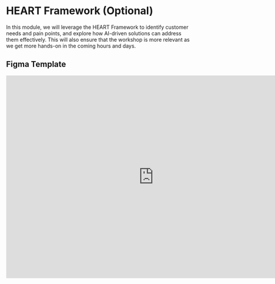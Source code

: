 # HEART Framework (Optional)

In this module, we will leverage the HEART Framework to identify customer needs and pain points, and explore how AI-driven solutions can address them effectively. This will also ensure that the workshop is more relevant as we get more hands-on in the coming hours and days.

## Figma Template

<iframe style="border: 1px solid rgba(0, 0, 0, 0.1);" width="800" height="550" src="https://www.figma.com/embed?embed_host=share&url=https%3A%2F%2Fwww.figma.com%2Ffile%2FA4fxlLAoeKhyTkBCFIHFBu%2FMiyagi-Heart-Framework-and-Design-Thinking%3Fnode-id%3D0%253A1%26t%3DpuGCYSa88qp5tjNO-1" allowfullscreen></iframe>

